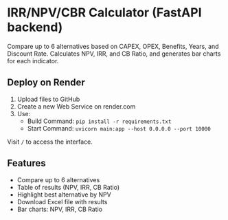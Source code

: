 
# IRR/NPV/CBR Calculator (FastAPI backend)

Compare up to 6 alternatives based on CAPEX, OPEX, Benefits, Years, and Discount Rate.
Calculates NPV, IRR, and CB Ratio, and generates bar charts for each indicator.

## Deploy on Render
1. Upload files to GitHub
2. Create a new Web Service on render.com
3. Use:
   - Build Command: `pip install -r requirements.txt`
   - Start Command: `uvicorn main:app --host 0.0.0.0 --port 10000`

Visit `/` to access the interface.

## Features
- Compare up to 6 alternatives
- Table of results (NPV, IRR, CB Ratio)
- Highlight best alternative by NPV
- Download Excel file with results
- Bar charts: NPV, IRR, CB Ratio

